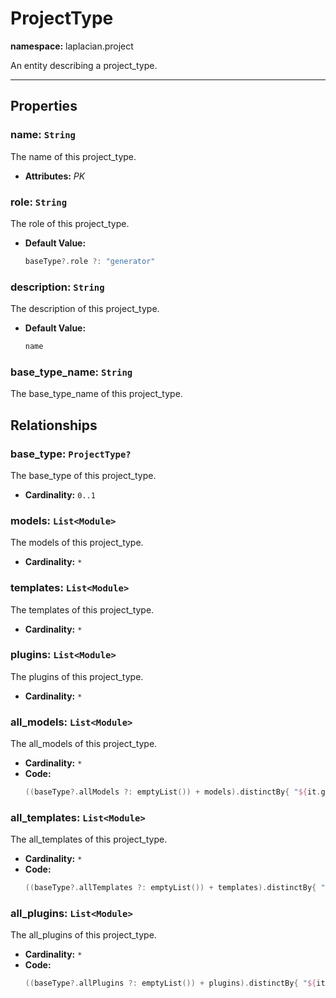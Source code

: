 # **ProjectType**
**namespace:** laplacian.project

An entity describing a project_type.



---

## Properties

### name: `String`
The name of this project_type.
- **Attributes:** *PK*

### role: `String`
The role of this project_type.
- **Default Value:**
  ```kotlin
  baseType?.role ?: "generator"
  ```

### description: `String`
The description of this project_type.
- **Default Value:**
  ```kotlin
  name
  ```

### base_type_name: `String`
The base_type_name of this project_type.

## Relationships

### base_type: `ProjectType?`
The base_type of this project_type.
- **Cardinality:** `0..1`

### models: `List<Module>`
The models of this project_type.
- **Cardinality:** `*`

### templates: `List<Module>`
The templates of this project_type.
- **Cardinality:** `*`

### plugins: `List<Module>`
The plugins of this project_type.
- **Cardinality:** `*`

### all_models: `List<Module>`
The all_models of this project_type.
- **Cardinality:** `*`
- **Code:**
  ```kotlin
  ((baseType?.allModels ?: emptyList()) + models).distinctBy{ "${it.group}:${it.name}" }
  ```

### all_templates: `List<Module>`
The all_templates of this project_type.
- **Cardinality:** `*`
- **Code:**
  ```kotlin
  ((baseType?.allTemplates ?: emptyList()) + templates).distinctBy{ "${it.group}:${it.name}" }
  ```

### all_plugins: `List<Module>`
The all_plugins of this project_type.
- **Cardinality:** `*`
- **Code:**
  ```kotlin
  ((baseType?.allPlugins ?: emptyList()) + plugins).distinctBy{ "${it.group}:${it.name}" }
  ```
